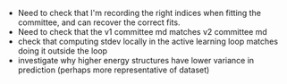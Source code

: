 - Need to check that I'm recording the right indices when fitting the committee, and can recover the correct fits. 
- Need to check that the v1 committee md matches v2 committee md
- check that computing stdev locally in the active learning loop matches doing it outside the loop
- investigate why higher energy structures have lower variance in prediction (perhaps more representative of dataset)
